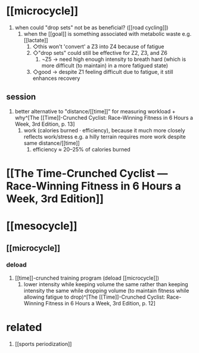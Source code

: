 # [[microcycle]]
1. when could "drop sets" not be as beneficial? ([[road cycling]])
	1. when the [[goal]] is something associated with metabolic waste e.g. [[lactate]]
		1. ◇this won't 'convert' a Z3 into Z4 because of fatigue
		2. ◇"drop sets" could still be effective for Z2, Z3, and Z6
			1. ¬Z5 → need high enough intensity to breath hard (which is more difficult (to maintain) in a more fatigued state)
		3. ◇good → despite Z1 feeling difficult due to fatigue, it still enhances recovery

## session
1. better alternative to "distance/[[time]]" for measuring workload + why^[The [[Time]]-Crunched Cyclist: Race-Winning Fitness in 6 Hours a Week, 3rd Edition, p. 13]
	1. work (calories burned · efficiency), because it much more closely reflects work/stress e.g. a hilly terrain requires more work despite same distance/[[time]]
		1. efficiency ≈ 20–25% of calories burned

# [[The Time-Crunched Cyclist — Race-Winning Fitness in 6 Hours a Week, 3rd Edition]]
# [[mesocycle]]
## [[microcycle]]
### deload
1. [[time]]-crunched training program (deload [[microcycle]])
	1. lower intensity while keeping volume the same rather than keeping intensity the same while dropping volume (to maintain fitness while allowing fatigue to drop)^[The [[Time]]-Crunched Cyclist: Race-Winning Fitness in 6 Hours a Week, 3rd Edition, p. 12]

# related
1. [[sports periodization]]
